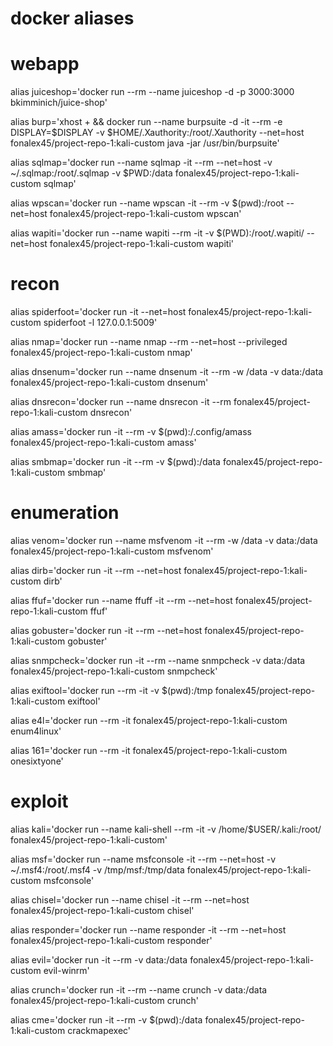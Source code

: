 # **docker aliases**

# webapp

alias juiceshop='docker run --rm --name juiceshop -d -p 3000:3000 bkimminich/juice-shop'

alias burp='xhost + && docker run --name burpsuite -d -it --rm -e DISPLAY=$DISPLAY -v $HOME/.Xauthority:/root/.Xauthority --net=host fonalex45/project-repo-1:kali-custom java -jar /usr/bin/burpsuite'

alias sqlmap='docker run --name sqlmap -it --rm --net=host -v ~/.sqlmap:/root/.sqlmap -v $PWD:/data fonalex45/project-repo-1:kali-custom sqlmap'

alias wpscan='docker run --name wpscan -it --rm -v $(pwd):/root --net=host fonalex45/project-repo-1:kali-custom wpscan'

alias wapiti='docker run --name wapiti --rm -it  -v $(PWD):/root/.wapiti/  --net=host fonalex45/project-repo-1:kali-custom wapiti'

# recon

alias spiderfoot='docker run -it --net=host fonalex45/project-repo-1:kali-custom spiderfoot -l 127.0.0.1:5009'

alias nmap='docker run --name nmap --rm --net=host  --privileged fonalex45/project-repo-1:kali-custom nmap'

alias dnsenum='docker run --name dnsenum -it --rm -w /data -v data:/data fonalex45/project-repo-1:kali-custom dnsenum'

alias dnsrecon='docker run --name dnsrecon -it --rm fonalex45/project-repo-1:kali-custom dnsrecon'

alias amass='docker run -it --rm -v $(pwd):/.config/amass fonalex45/project-repo-1:kali-custom amass'

alias smbmap='docker run -it --rm -v $(pwd):/data fonalex45/project-repo-1:kali-custom smbmap'


# enumeration

alias venom='docker run --name msfvenom -it --rm -w /data -v data:/data fonalex45/project-repo-1:kali-custom msfvenom'

alias dirb='docker run -it --rm --net=host fonalex45/project-repo-1:kali-custom dirb'

alias ffuf='docker run --name ffuff -it --rm  --net=host fonalex45/project-repo-1:kali-custom ffuf'

alias gobuster='docker run -it --rm --net=host fonalex45/project-repo-1:kali-custom gobuster'

alias snmpcheck='docker run -it --rm --name snmpcheck -v data:/data fonalex45/project-repo-1:kali-custom snmpcheck'

alias exiftool='docker run --rm -it -v $(pwd):/tmp fonalex45/project-repo-1:kali-custom exiftool'

alias e4l='docker run --rm -it fonalex45/project-repo-1:kali-custom enum4linux'

alias 161='docker run --rm -it fonalex45/project-repo-1:kali-custom onesixtyone'

# exploit

alias kali='docker run --name kali-shell --rm -it -v /home/$USER/.kali:/root/ fonalex45/project-repo-1:kali-custom'

alias msf='docker run --name msfconsole -it --rm --net=host  -v ~/.msf4:/root/.msf4 -v /tmp/msf:/tmp/data fonalex45/project-repo-1:kali-custom msfconsole'

alias chisel='docker run --name chisel -it --rm --net=host fonalex45/project-repo-1:kali-custom chisel'

alias responder='docker run --name responder -it --rm --net=host fonalex45/project-repo-1:kali-custom responder'

alias evil='docker run -it --rm -v data:/data fonalex45/project-repo-1:kali-custom evil-winrm'

alias crunch='docker run -it --rm --name crunch -v data:/data fonalex45/project-repo-1:kali-custom crunch'

alias cme='docker run -it --rm -v $(pwd):/data fonalex45/project-repo-1:kali-custom crackmapexec'
